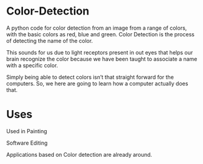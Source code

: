 # Color-Detection
A python code for color detection from an image from a range of colors, with the basic colors as red, blue and green.
Color Detection is the process of detecting the name of the color.

This sounds for us due to light receptors present in out eyes that helps our brain recognize the color because we have been taught to associate a name with a specific color.

Simply being able to detect colors isn’t that straight forward for the computers.
	So, we here are going to learn how a computer actually does that.

# Uses
Used in Painting

Software Editing

Applications based on Color detection are already around.
